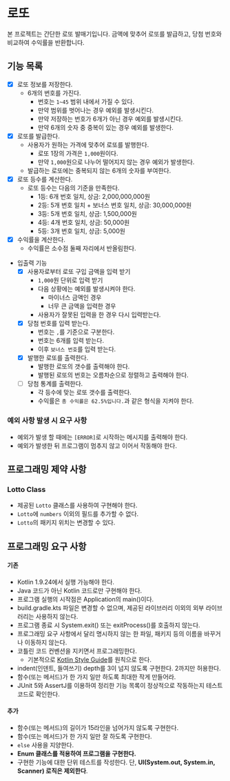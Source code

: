 # 로또

본 프로젝트는 간단한 로또 발매기입니다. 금액에 맞추어 로또를 발급하고, 당첨 번호와 비교하여 수익률을 반환합니다.

## 기능 목록

- [x] 로또 정보를 저장한다.
    - 6개의 번호를 가진다.
        - 번호는 `1~45` 범위 내에서 가질 수 있다.
        - 만약 범위를 벗어나는 경우 예외를 발생시킨다.
        - 만약 저장하는 번호가 6개가 아닌 경우 예외를 발생시킨다.
        - 만약 6개의 숫자 중 중복이 있는 경우 예외를 발생한다.
- [x] 로또를 발급한다.
    - 사용자가 원하는 가격에 맞추어 로또를 발행한다.
        - 로또 1장의 가격은 `1,000`원이다.
        - 만약 `1,000`원으로 나누어 떨어지지 않는 경우 예외가 발생한다.
    - 발급하는 로또에는 중복되지 않는 6개의 숫자를 부여한다.
- [x] 로또 등수를 계산한다.
    - 로또 등수는 다음의 기준을 만족한다.
        - 1등: 6개 번호 일치, 상금: 2,000,000,000원
        - 2등: 5개 번호 일치 + 보너스 번호 일치, 상금: 30,000,000원
        - 3등: 5개 번호 일치, 상금: 1,500,000원
        - 4등: 4개 번호 일치, 상금: 50,000원
        - 5등: 3개 번호 일치, 상금: 5,000원
- [x] 수익률을 계산한다.
    - 수익률은 소수점 둘째 자리에서 반올림한다.
- 입출력 기능
    - [x] 사용자로부터 로또 구입 금액을 입력 받기
        - `1,000`원 단위로 입력 받기
        - 다음 상황에는 예외를 발생시켜야 한다.
            - 마이너스 금액인 경우
            - 너무 큰 금액을 입력한 경우
        - 사용자가 잘못된 입력을 한 경우 다시 입력받는다.
    - [x] 당첨 번호를 입력 받는다.
        - 번호는 `,`를 기준으로 구분한다.
        - 번호는 6개를 입력 받는다.
        - 이후 `보너스 번호`를 입력 받는다.
    - [x] 발행한 로또를 출력한다.
        - 발행한 로또의 갯수를 출력해야 한다.
        - 발행된 로또의 번호는 오름차순으로 정렬하고 출력해야 한다.
    - [ ] 당첨 통계를 출력한다.
        - 각 등수에 맞는 로또 갯수를 출력한다.
        - 수익률은 `총 수익률은 62.5%입니다.`과 같은 형식을 지켜야 한다.

### 예외 사항 발생 시 요구 사항

- 예외가 발생 할 때에는 `[ERROR]`로 시작하는 메시지를 출력해야 한다.
- 예외가 발생한 뒤 프로그램이 멈추지 않고 이어서 작동해야 한다.

## 프로그래밍 제약 사항

### Lotto Class

- 제공된 `Lotto` 클래스를 사용하여 구현해야 한다.
- `Lotto`에 `numbers` 이외의 필드를 추가할 수 없다.
- `Lotto`의 패키지 위치는 변경할 수 있다.

## 프로그래밍 요구 사항

#### 기존

- Kotlin 1.9.24에서 실행 가능해야 한다.
- Java 코드가 아닌 Kotlin 코드로만 구현해야 한다.
- 프로그램 실행의 시작점은 Application의 main()이다.
- build.gradle.kts 파일은 변경할 수 없으며, 제공된 라이브러리 이외의 외부 라이브러리는 사용하지 않는다.
- 프로그램 종료 시 System.exit() 또는 exitProcess()를 호출하지 않는다.
- 프로그래밍 요구 사항에서 달리 명시하지 않는 한 파일, 패키지 등의 이름을 바꾸거나 이동하지 않는다.
- 코틀린 코드 컨벤션을 지키면서 프로그래밍한다.
    - 기본적으로 [Kotlin Style Guide](https://kotlinlang.org/docs/coding-conventions.html)를 원칙으로 한다.
- indent(인덴트, 들여쓰기) depth를 3이 넘지 않도록 구현한다. 2까지만 허용한다.
- 함수(또는 메서드)가 한 가지 일만 하도록 최대한 작게 만들어라.
- JUnit 5와 AssertJ를 이용하여 정리한 기능 목록이 정상적으로 작동하는지 테스트 코드로 확인한다.

#### 추가

- 함수(또는 메서드)의 길이가 15라인을 넘어가지 않도록 구현한다.
- 함수(또는 메서드)가 한 가지 일만 잘 하도록 구현한다.
- `else` 사용을 지양한다.
- **Enum 클래스를 적용하여 프로그램을 구현한다.**
- 구현한 기능에 대한 단위 테스트를 작성한다. 단, **UI(System.out, System.in, Scanner) 로직은 제외한다**.
